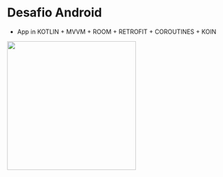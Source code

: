 # Desafio Android

- App in KOTLIN + MVVM + ROOM + RETROFIT + COROUTINES + KOIN

<img src="https://github.com/edilsonvilarinho/android-desafio/blob/main/images/Android-Emulator-Pixel_4_XL_API_28_5554-2022-01-01-23-19-33.gif" width="300"/>

